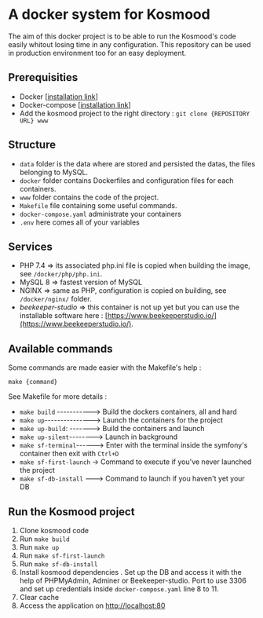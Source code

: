 # A docker system for Kosmood

The aim of this docker project is to be able to run the Kosmood's code easily whitout losing time in any configuration.
This repository can be used in production environment too for an easy deployment.

## Prerequisities

* Docker [[installation link](https://docs.docker.com/get-docker/)]
* Docker-compose [[installation link](https://docs.docker.com/compose/install/)]
* Add the kosmood project to the right directory : `git clone {REPOSITORY URL} www`

## Structure

* `data` folder is the data where are stored and persisted the datas, the files belonging to MySQL.
* `docker` folder contains Dockerfiles and configuration files for each containers.
* `www` folder contains the code of the project.
* `Makefile` file containing some useful commands.
* `docker-compose.yaml` administrate your containers
* `.env` here comes all of your variables

## Services

* PHP 7.4 => its associated php.ini file is copied when building the image, see `/docker/php/php.ini`.
* MySQL 8 => fastest version of MySQL
* NGINX => same as PHP, configuration is copied on building, see `/docker/nginx/` folder.
* *beekeeper-studio* => this container is not up yet but you can use the installable software here : [https://www.beekeeperstudio.io/](https://www.beekeeperstudio.io/).

## Available commands

Some commands are made easier with the Makefile's help :

```=bash
make {command}
```

See Makefile for more details :

* `make build` -----------> Build the dockers containers, all and hard
* `make up`---------------> Launch the containers for the project
* `make up-build`: -------> Build the containers and launch
* `make up-silent`--------> Launch in background
* `make sf-terminal`------> Enter with the terminal inside the symfony's container then exit with `Ctrl+D`
* `make sf-first-launch` -> Command to execute if you've never launched the project
* `make sf-db-install` ---> Command to launch if you haven't yet your DB

## Run the Kosmood project

1. Clone kosmood code
2. Run `make build`
3. Run `make up`
4. Run `make sf-first-launch`
5. Run `make sf-db-install`
6. Install kosmood dependencies
. Set up the DB and access it with the help of PHPMyAdmin, Adminer or Beekeeper-studio. Port to use 3306 and set up credentials inside `docker-compose.yaml` line 8 to 11.
7. Clear cache
8. Access the application on [http://localhost:80](http://localhost:80)
